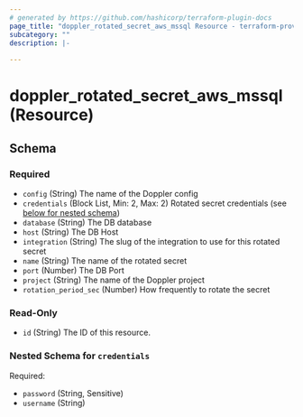 ```yaml
---
# generated by https://github.com/hashicorp/terraform-plugin-docs
page_title: "doppler_rotated_secret_aws_mssql Resource - terraform-provider-doppler"
subcategory: ""
description: |-
  
---
```


# doppler_rotated_secret_aws_mssql (Resource)





<!-- schema generated by tfplugindocs -->
## Schema

### Required

- `config` (String) The name of the Doppler config
- `credentials` (Block List, Min: 2, Max: 2) Rotated secret credentials (see [below for nested schema](#nestedblock--credentials))
- `database` (String) The DB database
- `host` (String) The DB Host
- `integration` (String) The slug of the integration to use for this rotated secret
- `name` (String) The name of the rotated secret
- `port` (Number) The DB Port
- `project` (String) The name of the Doppler project
- `rotation_period_sec` (Number) How frequently to rotate the secret

### Read-Only

- `id` (String) The ID of this resource.

<a id="nestedblock--credentials"></a>
### Nested Schema for `credentials`

Required:

- `password` (String, Sensitive)
- `username` (String)
